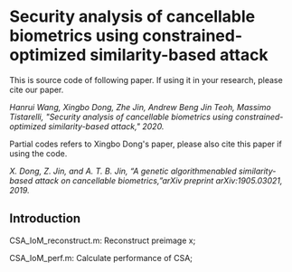 # Security analysis of cancellable biometrics using constrained-optimized similarity-based attack

This is source code of following paper. If using it in your research, please cite our paper.

*Hanrui Wang, Xingbo Dong, Zhe Jin, Andrew Beng Jin Teoh, Massimo Tistarelli, "Security analysis of cancellable biometrics using constrained-optimized similarity-based attack," 2020.*

Partial codes refers to Xingbo Dong's paper, please also cite this paper if using the code.

*X. Dong, Z. Jin, and A. T. B. Jin, “A genetic algorithmenabled similarity-based attack on cancellable biometrics,”arXiv preprint arXiv:1905.03021, 2019.*

## Introduction

CSA_IoM_reconstruct.m: Reconstruct preimage x;

CSA_IoM_perf.m: Calculate performance of CSA;
